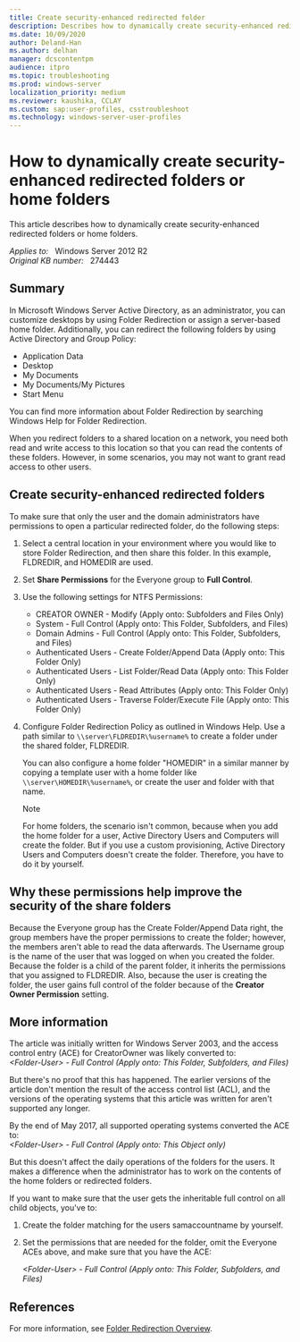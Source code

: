 ```yaml
---
title: Create security-enhanced redirected folder
description: Describes how to dynamically create security-enhanced redirected folders or home folders.
ms.date: 10/09/2020
author: Deland-Han
ms.author: delhan
manager: dcscontentpm
audience: itpro
ms.topic: troubleshooting
ms.prod: windows-server
localization_priority: medium
ms.reviewer: kaushika, CCLAY
ms.custom: sap:user-profiles, csstroubleshoot
ms.technology: windows-server-user-profiles
---
```

# How to dynamically create security-enhanced redirected folders or home folders  

This article describes how to dynamically create security-enhanced redirected folders or home folders.

_Applies to:_ &nbsp; Windows Server 2012 R2  
_Original KB number:_ &nbsp; 274443

## Summary

In Microsoft Windows Server Active Directory, as an administrator, you can customize desktops by using Folder Redirection or assign a server-based home folder. Additionally, you can redirect the following folders by using Active Directory and Group Policy:

- Application Data
- Desktop
- My Documents
- My Documents/My Pictures
- Start Menu

You can find more information about Folder Redirection by searching Windows Help for Folder Redirection.

When you redirect folders to a shared location on a network, you need both read and write access to this location so that you can read the contents of these folders. However, in some scenarios, you may not want to grant read access to other users.

## Create security-enhanced redirected folders

To make sure that only the user and the domain administrators have permissions to open a particular redirected folder, do the following steps:

1. Select a central location in your environment where you would like to store Folder Redirection, and then share this folder. In this example, FLDREDIR, and HOMEDIR are used.
2. Set **Share Permissions** for the Everyone group to **Full Control**.
3. Use the following settings for NTFS Permissions:
   - CREATOR OWNER - Modify (Apply onto: Subfolders and Files Only)
   - System - Full Control (Apply onto: This Folder, Subfolders, and Files)
   - Domain Admins - Full Control (Apply onto: This Folder, Subfolders, and Files)
   - Authenticated Users - Create Folder/Append Data (Apply onto: This Folder Only)
   - Authenticated Users - List Folder/Read Data (Apply onto: This Folder Only)
   - Authenticated Users - Read Attributes (Apply onto: This Folder Only)
   - Authenticated Users - Traverse Folder/Execute File (Apply onto: This Folder Only)

4. Configure Folder Redirection Policy as outlined in Windows Help. Use a path similar to `\\server\FLDREDIR\%username%` to create a folder under the shared folder, FLDREDIR.

    You can also configure a home folder "HOMEDIR" in a similar manner by copying a template user with a home folder like `\\server\HOMEDIR\%username%`, or create the user and folder with that name.

    > [!NOTE]
    > For home folders, the scenario isn't common, because when you add the home folder for a user, Active Directory Users and Computers will create the folder. But if you use a custom provisioning, Active Directory Users and Computers doesn't create the folder. Therefore, you have to do it by yourself.  

## Why these permissions help improve the security of the share folders

Because the Everyone group has the Create Folder/Append Data right, the group members have the proper permissions to create the folder; however, the members aren't able to read the data afterwards. The Username group is the name of the user that was logged on when you created the folder. Because the folder is a child of the parent folder, it inherits the permissions that you assigned to FLDREDIR. Also, because the user is creating the folder, the user gains full control of the folder because of the **Creator Owner Permission** setting.

## More information

The article was initially written for Windows Server 2003, and the access control entry (ACE) for CreatorOwner was likely converted to:  
*\<Folder-User> - Full Control (Apply onto: This Folder, Subfolders, and Files)*

But there's no proof that this has happened. The earlier versions of the article don't mention the result of the access control list (ACL), and the versions of the operating systems that this article was written for aren't supported any longer.

By the end of May 2017, all supported operating systems converted the ACE to:  
*\<Folder-User> - Full Control (Apply onto: This Object only)*

But this doesn't affect the daily operations of the folders for the users. It makes a difference when the administrator has to work on the contents of the home folders or redirected folders.

If you want to make sure that the user gets the inheritable full control on all child objects, you've to:

1. Create the folder matching for the users samaccountname by yourself.
2. Set the permissions that are needed for the folder, omit the Everyone ACEs above, and make sure that you have the ACE:

    *\<Folder-User> - Full Control (Apply onto: This Folder, Subfolders, and Files)*

## References

For more information, see [Folder Redirection Overview](/previous-versions/windows/it-pro/windows-server-2008-R2-and-2008/cc732275(v=ws.11)).
